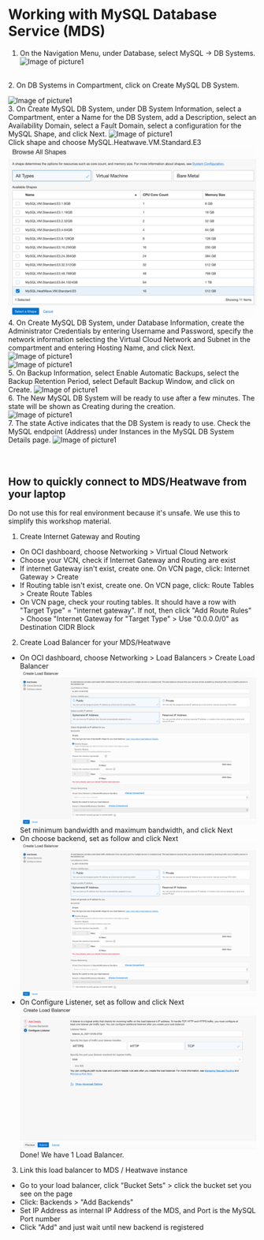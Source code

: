 # Working with MySQL Database Service (MDS)

1.	On the Navigation Menu, under Database, select MySQL -> DB Systems. 
![Image of picture1](https://github.com/tripplea-sg/Cloud_Administration_Workshop/blob/main/Lab-7/Screenshot%202020-11-13%20at%202.39.07%20PM.png)
</br>
2.	On DB Systems in <Compartment Name> Compartment, click on Create MySQL DB System. 

![Image of picture1](https://github.com/tripplea-sg/Cloud_Administration_Workshop/blob/main/Lab-7/Screenshot%202020-11-13%20at%202.39.46%20PM.png)
</br>
3.	On Create MySQL DB System, under DB System Information, select a Compartment, enter a Name for the DB System, add a Description, select an Availability Domain, select a Fault Domain, select a configuration for the MySQL Shape, and click Next. 
![Image of picture1](https://github.com/tripplea-sg/Cloud_Administration_Workshop/blob/main/Lab-7/Screenshot%202020-11-13%20at%202.40.32%20PM.png)
</br>
Click shape and choose MySQL.Heatwave.VM.Standard.E3
![Image of picture1](https://github.com/tripplea-sg/MySQL_Heatwave_Workshop/blob/main/Lab-3/Screenshot%202021-01-26%20at%207.34.37%20AM.png)
</br>
4.	On Create MySQL DB System, under Database Information, create the Administrator Credentials by entering Username and Password, specify the network information selecting the Virtual Cloud Network and Subnet in the compartment and entering Hosting Name, and click Next.
![Image of picture1](https://github.com/tripplea-sg/Cloud_Administration_Workshop/blob/main/Lab-7/Screenshot%202020-11-13%20at%202.48.33%20PM.png)
</br>
![Image of picture1](https://github.com/tripplea-sg/Cloud_Administration_Workshop/blob/main/Lab-7/Screenshot%202020-11-13%20at%202.49.07%20PM.png)
</br>
5.	On Backup Information, select Enable Automatic Backups, select the Backup Retention Period, select Default Backup Window, and click on Create.
![Image of picture1](https://github.com/tripplea-sg/Cloud_Administration_Workshop/blob/main/Lab-7/Screenshot%202020-11-13%20at%202.49.19%20PM.png)
</br>
6.	The New MySQL DB System will be ready to use after a few minutes. The state will be shown as Creating during the creation.  
![Image of picture1](https://github.com/tripplea-sg/Cloud_Administration_Workshop/blob/main/Lab-7/Screenshot%202020-11-13%20at%202.49.44%20PM.png)
</br>
7.	The state Active indicates that the DB System is ready to use. Check the MySQL endpoint (Address) under Instances in the MySQL DB System Details page.
![Image of picture1](https://github.com/tripplea-sg/Cloud_Administration_Workshop/blob/main/Lab-7/Screenshot%202020-11-13%20at%202.50.18%20PM.png)
</br>
</br>
</br>
## How to quickly connect to MDS/Heatwave from your laptop
Do not use this for real environment because it's unsafe. We use this to simplify this workshop material.
1. Create Internet Gateway and Routing 
- On OCI dashboard, choose Networking > Virtual Cloud Network
- Choose your VCN, check if Internet Gateway and Routing are exist
- If internet Gateway isn't exist, create one. On VCN page, click: Internet Gateway > Create
- If Routing table isn't exist, create one. On VCN page, click: Route Tables > Create Route Tables
- On VCN page, check your routing tables. It should have a row with "Target Type" = "internet gateway". If not, then click "Add Route Rules" > Choose "Internet Gateway for "Target Type" > Use "0.0.0.0/0" as Destination CIDR Block 
2. Create Load Balancer for your MDS/Heatwave
- On OCI dashboard, choose Networking > Load Balancers > Create Load Balancer
![Image of picture1](https://github.com/tripplea-sg/MySQL_Heatwave_Workshop/blob/main/Lab-3/Screenshot%202021-01-26%20at%207.52.54%20AM.png)
Set minimum bandwidth and maximum bandwidth, and click Next
- On choose backend, set as follow and click Next
![Image of picture1](https://github.com/tripplea-sg/MySQL_Heatwave_Workshop/blob/main/Lab-3/Screenshot%202021-01-26%20at%207.52.54%20AM.png)
- On Configure Listener, set as follow and click Next
![Image of picture1](https://github.com/tripplea-sg/MySQL_Heatwave_Workshop/blob/main/Lab-3/Screenshot%202021-01-26%20at%208.08.18%20AM.png)
Done! We have 1 Load Balancer.
3. Link this load balancer to MDS / Heatwave instance
- Go to your load balancer, click "Bucket Sets" > click the bucket set you see on the page
- Click: Backends > "Add Backends"
- Set IP Address as internal IP Address of the MDS, and Port is the MySQL Port number
- Click "Add" and just wait until new backend is registered

